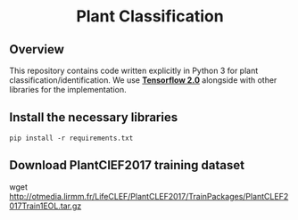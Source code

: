 <h1 align="center">
 Plant Classification
</h2>
<p align="center">

## Overview
This repository contains code written explicitly in Python 3 for plant classification/identification. We use [**Tensorflow 2.0**](https://www.tensorflow.org/) alongside with other libraries for the implementation. 

## Install the necessary libraries
```
pip install -r requirements.txt
```

## Download PlantClEF2017 training dataset
wget http://otmedia.lirmm.fr/LifeCLEF/PlantCLEF2017/TrainPackages/PlantCLEF2017Train1EOL.tar.gz
